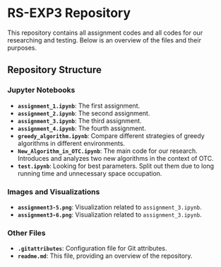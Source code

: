 # RS-EXP3 Repository

This repository contains all assignment codes and all codes for our researching and testing. Below is an overview of the files and their purposes.

## Repository Structure

### Jupyter Notebooks
- **`assignment_1.ipynb`**: The first assignment.
- **`assignment_2.ipynb`**: The second assignment.
- **`assignment_3.ipynb`**: The third assignment.
- **`assignment_4.ipynb`**: The fourth assignment.
- **`greedy_algorithm.ipynb`**: Compare different strategies of greedy algorithms in different environments.
- **`New_Algorithm_in_OTC.ipynb`**: The main code for our research. Introduces and analyzes two new algorithms in the context of OTC.
- **`test.ipynb`**: Looking for best parameters. Split out them due to long running time and unnecessary space occupation.

### Images and Visualizations
- **`assignment3-5.png`**: Visualization related to `assignment_3.ipynb`.
- **`assignment3-6.png`**: Visualization related to `assignment_3.ipynb`.

### Other Files
- **`.gitattributes`**: Configuration file for Git attributes.
- **`readme.md`**: This file, providing an overview of the repository.